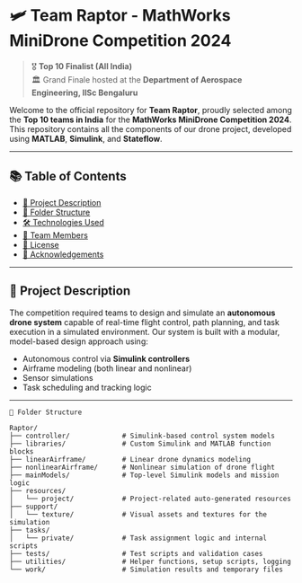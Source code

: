 # 🛩️ Team Raptor - MathWorks MiniDrone Competition 2024

> 🎖️ **Top 10 Finalist (All India)**  
> 🏛️ Grand Finale hosted at the **Department of Aerospace Engineering, IISc Bengaluru**

Welcome to the official repository for **Team Raptor**, proudly selected among the **Top 10 teams in India** for the **MathWorks MiniDrone Competition 2024**. This repository contains all the components of our drone project, developed using **MATLAB**, **Simulink**, and **Stateflow**.

---

## 📚 Table of Contents

- [📌 Project Description](#project-description)
- [📁 Folder Structure](#folder-structure)
- [🛠️ Technologies Used](#technologies-used)
- [👥 Team Members](#team-members)
- [📜 License](#license)
- [🙏 Acknowledgements](#acknowledgements)

---

## 📌 Project Description

The competition required teams to design and simulate an **autonomous drone system** capable of real-time flight control, path planning, and task execution in a simulated environment. Our system is built with a modular, model-based design approach using:

- Autonomous control via **Simulink controllers**
- Airframe modeling (both linear and nonlinear)
- Sensor simulations
- Task scheduling and tracking logic

---

```
📁 Folder Structure

Raptor/
├── controller/             # Simulink-based control system models  
├── libraries/              # Custom Simulink and MATLAB function blocks  
├── linearAirframe/         # Linear drone dynamics modeling  
├── nonlinearAirframe/      # Nonlinear simulation of drone flight  
├── mainModels/             # Top-level Simulink models and mission logic  
├── resources/
│   └── project/            # Project-related auto-generated resources  
├── support/
│   └── texture/            # Visual assets and textures for the simulation  
├── tasks/
│   └── private/            # Task assignment logic and internal scripts  
├── tests/                  # Test scripts and validation cases  
├── utilities/              # Helper functions, setup scripts, logging  
└── work/                   # Simulation results and temporary files  
```

